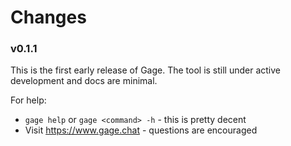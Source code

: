 # Changes

### v0.1.1

This is the first early release of Gage. The tool is still under
active development and docs are minimal.

For help:

- `gage help` or `gage <command> -h` - this is pretty decent
- Visit https://www.gage.chat - questions are encouraged
